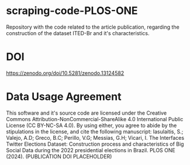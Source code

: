 # scraping-code-PLOS-ONE
Repository with the code related to the article publication, regarding the construction of the dataset ITED-Br and it's characteristics.

# DOI
https://zenodo.org/doi/10.5281/zenodo.13124582

# Data Usage Agreement
This software and it's source code are licensed under the Creative Commons Attribution-NonCommercial-ShareAlike 4.0 International Public License (CC BY-NC-SA 4.0). By using either, you agree to abide by the stipulations in the license, and cite the following manuscript:
Iasulaitis, S.; Valejo, A.D; Greco, B.C; Perillo, V.G; Messias, G.H; Vicari, I. The Interfaces Twitter Elections Dataset: Construction process and characteristics of Big Social Data during the 2022 presidential elections in Brazil. PLOS ONE (2024). (PUBLICATION DOI PLACEHOLDER)
